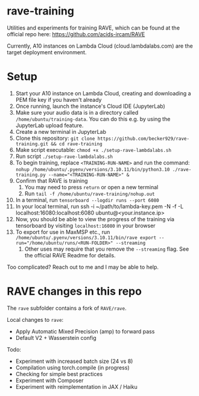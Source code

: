 # rave-training
Utilities and experiments for training RAVE, which can be found at the official repo here: https://github.com/acids-ircam/RAVE

Currently, A10 instances on Lambda Cloud (cloud.lambdalabs.com) are the target deployment environment.

# Setup

1. Start your A10 instance on Lambda Cloud, creating and downloading a PEM file key if you haven't already
1. Once running, launch the instance's Cloud IDE (JupyterLab)
1. Make sure your audio data is in a directory called `/home/ubuntu/training-data`. You can do this e.g. by using the JupyterLab upload feature.
1. Create a new terminal in JupyterLab
1. Clone this repository: `git clone https://github.com/becker929/rave-training.git && cd rave-training`
1. Make script executable: `chmod +x ./setup-rave-lambdalabs.sh`
1. Run script `./setup-rave-lambdalabs.sh`
1. To begin training, replace `<TRAINING-RUN-NAME>` and run the command: `nohup /home/ubuntu/.pyenv/versions/3.10.11/bin/python3.10 ./rave-training.py --name="<TRAINING-RUN-NAME>" &`
2. Confirm that RAVE is training
    1. You may need to press `return` or open a new terminal
    2. Run `tail -f /home/ubuntu/rave-training/nohup.out`
4. In a terminal, run `tensorboard --logdir runs --port 6080`
5. In your local terminal, run ssh -i ~/path/to/lambda-key.pem -N -f -L localhost:16080:localhost:6080 ubuntu@<your.instance.ip>
6. Now, you should be able to view the progress of the training via tensorboard by visiting `localhost:16080` in your browser
7. To export for use in MaxMSP etc., run `/home/ubuntu/.pyenv/versions/3.10.11/bin/rave export --run="/home/ubuntu/runs/<RUN-FOLDER>" --streaming`
    1. Other uses may require that you remove the `--streaming` flag. See the official RAVE Readme for details.

Too complicated? Reach out to me and I may be able to help.

# RAVE changes in this repo
The `rave` subfolder contains a fork of `RAVE/rave`.

Local changes to `rave`:
- Apply Automatic Mixed Precision (amp) to forward pass
- Default V2 + Wasserstein config

Todo:
- Experiment with increased batch size (24 vs 8)
- Compilation using torch.compile (in progress)
- Checking for simple best practices
- Experiment with Composer
- Experiment with reimplementation in JAX / Haiku
